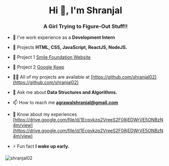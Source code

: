 <h1 align="center">Hi 👋, I'm Shranjal</h1>
<h3 align="center">A Girl Trying to Figure-Out Stuff!!</h3>

- 🔭 I've work experience as a **Development Intern**

- 🌱 Projects **HTML, CSS, JavaScript, ReactJS, NodeJS.**

- 🔭 Project 1 [Smile Foundation Website](https://shranjal02.github.io/SparksTask/)

- 🔭 Project 2 [Google Keep](https://shranjal02.github.io/Google-Keep//)

- 👨‍💻 All of my projects are available at [https://github.com/shranjal02](https://github.com/shranjal02)

- 💬 Ask me about **Data Structures and Algorithms.**

- 📫 How to reach me **agrawalshranjal@gmail.com**

- 📄 Know about my experiences [https://drive.google.com/file/d/1Ecpvkzp2VreeS2F08jEDWrVE5ONBzN4m/view](https://drive.google.com/file/d/1Ecpvkzp2VreeS2F08jEDWrVE5ONBzN4m/view)

- ⚡ Fun fact **I wake up early.**

<p><img align="center" src="https://github-readme-streak-stats.herokuapp.com/?user=shranjal02&" alt="shranjal02" /></p>
